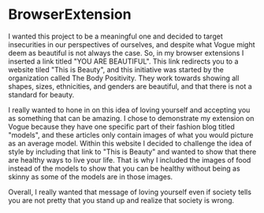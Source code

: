# BrowserExtension
 I wanted this project to be a meaningful one and decided to target insecurities in our perspectives of ourselves, and despite what Vogue might deem as beautiful is not always the case. So, in my browser extensions I inserted a link titled "YOU ARE BEAUTIFUL". This link redirects you to a website tiled "This is Beauty", and this initiative was started by the organization called The Body Positivity. They work towards showing all shapes, sizes, ethnicities, and genders are beautiful, and that there is not a standard for beauty.

I really wanted to hone in on this idea of loving yourself and accepting you as something that can be amazing. I chose to demonstrate my extension on Vogue because they have one specific part of their fashion blog titled "models", and these articles only contain images of what you would picture as an average model. Within this website I decided to challenge the idea of style by including that link to "This is Beauty" and wanted to show that there are healthy ways to live your life. That is why I included the images of food instead of the models to show that you can be healthy without being as skinny as some of the models are in those images.

Overall, I really wanted that message of loving yourself even if society tells you are not pretty that you stand up and realize that society is wrong.
